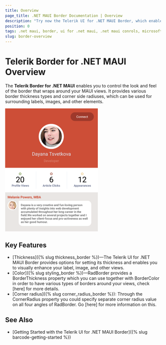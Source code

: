 ```yaml
---
title: Overview
page_title: .NET MAUI Border Documentation | Overview
description: "Try now the Telerik UI for .NET MAUI Border, which enables you to control the look and feel of the border that wraps around your MAUI views."
position: 0
tags: .net maui, border, ui for .net maui, .net maui conrols, microsoft .net maui
slug: border-overview
---
```


# Telerik Border for .NET MAUI Overview

The **Telerik Border for .NET MAUI** enables you to control the look and feel of the border that wraps around your MAUI views. It provides various border thickness types and corner side radiuses, which can be used for surrounding labels, images, and other elements.

![Border Overview](images/border-overview.png "RadBorder Overview")

## Key Features

* [Thickness]({% slug thickness_border %})&mdash;The Telerik UI for .NET MAUI Border provides options for setting its thickness and enables you to visually enhance your label, image, and other views.
* [Color]({% slug styling_border %})&mdash;RadBorder provides a BorderThickness property which you can use together with BorderColor in order to have various types of borders around your views, check [here] for more details.
* [Corner radius]({% slug corner_radius_border %}): Through the CornerRadius property you could specify separate corner radius value on all four angles of RadBorder. Go [here] for more information on this.

## See Also

- [Getting Started with the Telerik UI for .NET MAUI Border]({% slug barcode-getting-started %})
